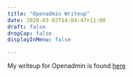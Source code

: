 ```yaml
---
title: "Openadmin Writeup"
date: 2020-03-02T14:04:47+11:00
draft: false
dropCap: false
displayInMenu: false

---
```

My writeup for Openadmin is found [here](https://drive.google.com/open?id=18jvbB5iVx2F3rXi78icUeLwF1dOVVSmy)